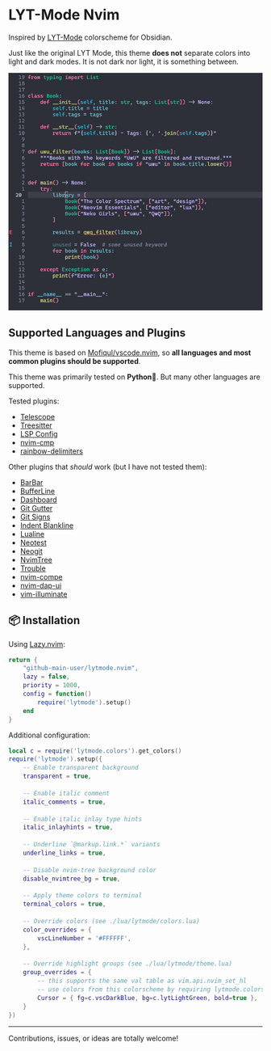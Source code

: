 # LYT-Mode Nvim

Inspired by [LYT-Mode](https://github.com/nickmilo/LYT-Mode) colorscheme for Obsidian.

Just like the original LYT Mode, this theme **does not** separate colors into light and dark modes.
It is not dark nor light, it is something between.


![Demo Screenshot](./demo.png)

## Supported Languages and Plugins

This theme is based on [Mofiqul/vscode.nvim](https://github.com/Mofiqul/vscode.nvim), so **all languages and most common plugins should be supported**.

This theme was primarily tested on **Python**🐍. But many other languages are supported.

Tested plugins:
- [Telescope](https://github.com/nvim-telescope/telescope.nvim)  
- [Treesitter](https://github.com/nvim-treesitter/nvim-treesitter)  
- [LSP Config](https://github.com/neovim/nvim-lspconfig)  
- [nvim-cmp](https://github.com/hrsh7th/nvim-cmp)  
- [rainbow-delimiters](https://gitlab.com/HiPhish/rainbow-delimiters.nvim)

Other plugins that _should_ work (but I have not tested them):
- [BarBar](https://github.com/romgrk/barbar.nvim)
- [BufferLine](https://github.com/akinsho/nvim-bufferline.lua)
- [Dashboard](https://github.com/glepnir/dashboard-nvim)
- [Git Gutter](https://github.com/airblade/vim-gitgutter)
- [Git Signs](https://github.com/lewis6991/gitsigns.nvim)
- [Indent Blankline](https://github.com/lukas-reineke/indent-blankline.nvim)
- [Lualine](https://github.com/hoob3rt/lualine.nvim)
- [Neotest](https://github.com/nvim-neotest/neotest)
- [Neogit](https://github.com/NeogitOrg/neogit)
- [NvimTree](https://github.com/kyazdani42/nvim-tree.lua)
- [Trouble](https://github.com/folke/trouble.nvim)
- [nvim-compe](https://github.com/hrsh7th/nvim-compe)
- [nvim-dap-ui](https://github.com/rcarriga/nvim-dap-ui)
- [vim-illuminate](https://github.com/RRethy/vim-illuminate)

## 📦 Installation

Using [Lazy.nvim](https://github.com/folke/lazy.nvim):

```lua
return {
    "github-main-user/lytmode.nvim",
    lazy = false,
    priority = 1000,
    config = function()
        require('lytmode').setup()
    end
}
```

Additional configuration:

```lua
local c = require('lytmode.colors').get_colors()
require('lytmode').setup({
    -- Enable transparent background
    transparent = true,

    -- Enable italic comment
    italic_comments = true,

    -- Enable italic inlay type hints
    italic_inlayhints = true,

    -- Underline `@markup.link.*` variants
    underline_links = true,

    -- Disable nvim-tree background color
    disable_nvimtree_bg = true,

    -- Apply theme colors to terminal
    terminal_colors = true,

    -- Override colors (see ./lua/lytmode/colors.lua)
    color_overrides = {
        vscLineNumber = '#FFFFFF',
    },

    -- Override highlight groups (see ./lua/lytmode/theme.lua)
    group_overrides = {
        -- this supports the same val table as vim.api.nvim_set_hl
        -- use colors from this colorscheme by requiring lytmode.colors!
        Cursor = { fg=c.vscDarkBlue, bg=c.lytLightGreen, bold=true },
    }
})
```

---
Contributions, issues, or ideas are totally welcome!
